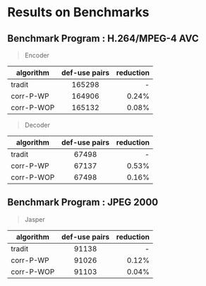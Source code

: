 # Results on Benchmarks

## Benchmark Program : H.264/MPEG-4 AVC 

> Encoder

|  algorithm       | def-use pairs | reduction |
| ------------- |:-------------:| -----:|
| tradit      | 165298 | - |
| corr-P-WP      | 164906      |   0.24% |
| corr-P-WOP | 165132      |    0.08% |

> Decoder 

|  algorithm       | def-use pairs | reduction |
| ------------- |:-------------:| -----:|
| tradit      | 67498 | - |
| corr-P-WP      | 67137      |   0.53% |
| corr-P-WOP | 67498      |    0.16%|

## Benchmark Program : JPEG 2000

> Jasper 

|  algorithm       | def-use pairs | reduction |
| ------------- |:-------------:| -----:|
| tradit      | 91138 | - |
| corr-P-WP      | 91026      |   0.12% |
| corr-P-WOP | 91103      |    0.04% |

